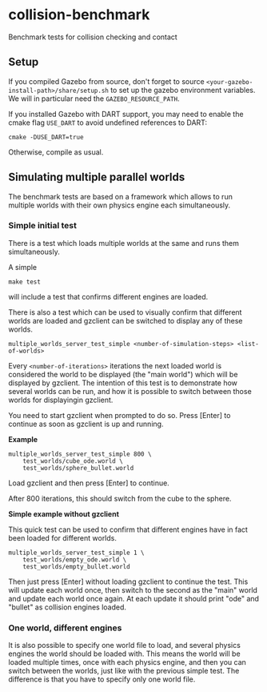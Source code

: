 # collision-benchmark

Benchmark tests for collision checking and contact

## Setup

If you compiled Gazebo from source, don't forget to source ``<your-gazebo-install-path>/share/setup.sh`` to set up the 
gazebo environment variables. We will in particular need the ``GAZEBO_RESOURCE_PATH``.

If you installed Gazebo with DART support, you may need to enable the cmake flag ``USE_DART`` to avoid
undefined references to DART:

``cmake -DUSE_DART=true``

Otherwise, compile as usual.

## Simulating multiple parallel worlds

The benchmark tests are based on a framework which allows to run multiple worlds
with their own physics engine each simultaneously.

### Simple initial test

There is a test which loads multiple worlds at the same and runs them simultaneously.

A simple

``make test``

will include a test that confirms different engines are loaded.


There is also a test which can be used to visually confirm that different worlds are loaded
and gzclient can be switched to display any of these worlds.

``multiple_worlds_server_test_simple <number-of-simulation-steps> <list-of-worlds>``

Every ``<number-of-iterations>`` iterations the next loaded world is considered
the world to be displayed (the "main world") which will be displayed by gzclient. The intention
of this test is to demonstrate how several worlds can be run, and how it is possible to switch
between those worlds for displayingin gzclient.

You need to start gzclient when prompted to do so. Press [Enter] to continue
as soon as gzclient is up and running.

**Example**

```
multiple_worlds_server_test_simple 800 \
    test_worlds/cube_ode.world \
    test_worlds/sphere_bullet.world
```
Load gzclient and then press [Enter] to continue.

After 800 iterations, this should switch from the cube to the sphere.

**Simple example without gzclient**

This quick test can be used to confirm that different engines have in fact
been loaded for different worlds.

```
multiple_worlds_server_test_simple 1 \
    test_worlds/empty_ode.world \
    test_worlds/empty_bullet.world
```

Then just press [Enter] without loading gzclient to continue the test.
This will update each world once, then switch to the second as the "main" world
and update each world once again. At each update it should print "ode" and "bullet" as collision engines loaded.

### One world, different engines

It is also possible to specify one world file to load, and several physics engines the world
should be loaded with. This means the world will be loaded multiple times, once with each physics engine,
and then you can switch between the worlds, just like with the previous simple test. The
difference is that you have to specify only one world file.
